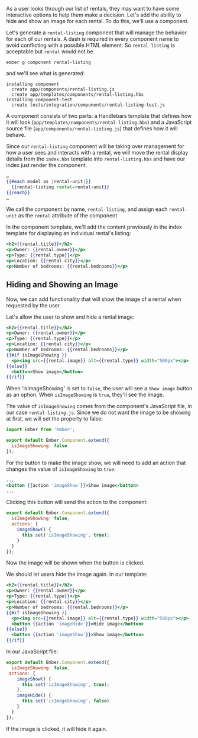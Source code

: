 As a user looks through our list of rentals, they may want to have some interactive options to help them make a decision. Let's add the ability to hide and show an image for each rental.  To do this, we'll use a component.

Let's generate a `rental-listing` component that will manage the behavior for each of our rentals. A dash is required in every component name to avoid conflicting with a possible HTML element.  So `rental-listing` is acceptable but `rental` would not be.

```shell
ember g component rental-listing
```

and we'll see what is generated:

```shell
installing component
  create app/components/rental-listing.js
  create app/templates/components/rental-listing.hbs
installing component-test
  create tests/integration/components/rental-listing-test.js
```

A component consists of two parts: a Handlebars template that defines how it will look (`app/templates/components/rental-listing.hbs`) and a JavaScript source file (`app/components/rental-listing.js`) that defines how it will behave.

Since our `rental-listing` component will be taking over management for how a user sees and interacts with a rental, we will move the rental display details from the `index.hbs` template into `rental-listing.hbs` and have our index just render the component.

```app/templates/index.hbs
…
{{#each model as |rental-unit|}}
  {{rental-listing rental=rental-unit}}
{{/each}}
…
```
We call the component by name, `rental-listing`, and assign each `rental-unit` as the `rental` attribute of the component.

In the component template, we'll add the content previously in the index template for displaying an individual rental's listing:

```app/templates/components/rental-listing.hbs
<h2>{{rental.title}}</h2>
<p>Owner: {{rental.owner}}</p>
<p>Type: {{rental.type}}</p>
<p>Location: {{rental.city}}</p>
<p>Number of bedrooms: {{rental.bedrooms}}</p>
```

## Hiding and Showing an Image

Now, we can add functionality that will show the image of a rental when requested by the user.

Let's allow the user to show and hide a rental image:

```app/templates/components/rental-listing.hbs
<h2>{{rental.title}}</h2>
<p>Owner: {{rental.owner}}</p>
<p>Type: {{rental.type}}</p>
<p>Location: {{rental.city}}</p>
<p>Number of bedrooms: {{rental.bedrooms}}</p>
{{#if isImageShowing }}
  <p><img src={{rental.image}} alt={{rental.type}} width="500px"></p>
{{else}}
  <button>Show image</button>
{{/if}}
```

When 'isImageShowing' is set to `false`, the user will see a `Show image` button as an option.  When `isImageShowing` is `true`, they'll see the image.

The value of `isImageShowing` comes from the component's JavaScript file, in our case `rental-listing.js`.  Since we do not want the image to be showing at first, we will set the property to false:

```app/components/rental-listing.js
import Ember from 'ember';

export default Ember.Component.extend({
  isImageShowing: false
});
```

For the button to make the image show, we will need to add an action that changes the value of `isImageShowing` to `true`:

```app/templates/components/rental-listing.hbs
...
<button {{action 'imageShow'}}>Show image</button>
...
```

Clicking this button will send the action to the component:

```app/components/rental-listing.js
export default Ember.Component.extend({
  isImageShowing: false,
  actions: {
    imageShow() {
      this.set('isImageShowing', true);
    }
  }
});
```

Now the image will be shown when the button is clicked.

We should let users hide the image again. In our template:

```app/templates/components/rental-listing.hbs
<h2>{{rental.title}}</h2>
<p>Owner: {{rental.owner}}</p>
<p>Type: {{rental.type}}</p>
<p>Location: {{rental.city}}</p>
<p>Number of bedrooms: {{rental.bedrooms}}</p>
{{#if isImageShowing }}
  <p><img src={{rental.image}} alt={{rental.type}} width="500px"></p>
  <button {{action 'imageHide'}}>Hide image</button>
{{else}}
  <button {{action 'imageShow'}}>Show image</button>
{{/if}}
```

In our JavaScript file:

```app/components/rental-listing.js
export default Ember.Component.extend({
  isImageShowing: false,
 actions: {
    imageShow() {
      this.set('isImageShowing', true);
    },
    imageHide() {
      this.set('isImageShowing', false)
    }
  }
});
```

If the image is clicked, it will hide it again.
